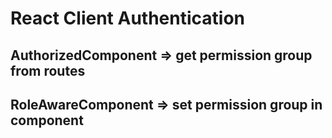 # React Client Authentication

## AuthorizedComponent => get permission group from routes
## RoleAwareComponent => set permission group in component